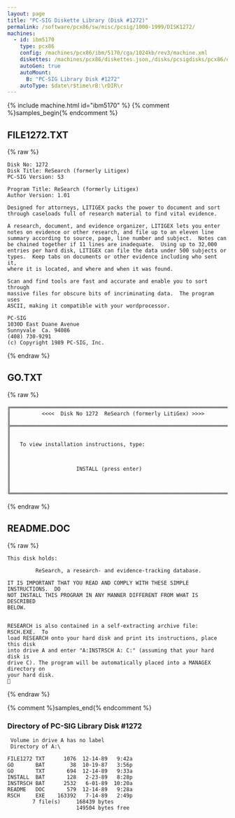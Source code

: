 ```yaml
---
layout: page
title: "PC-SIG Diskette Library (Disk #1272)"
permalink: /software/pcx86/sw/misc/pcsig/1000-1999/DISK1272/
machines:
  - id: ibm5170
    type: pcx86
    config: /machines/pcx86/ibm/5170/cga/1024kb/rev3/machine.xml
    diskettes: /machines/pcx86/diskettes.json,/disks/pcsigdisks/pcx86/diskettes.json
    autoGen: true
    autoMount:
      B: "PC-SIG Library Disk #1272"
    autoType: $date\r$time\rB:\rDIR\r
---
```


{% include machine.html id="ibm5170" %}
{% comment %}samples_begin{% endcomment %}

## FILE1272.TXT

{% raw %}
```
Disk No: 1272
Disk Title: ReSearch (formerly Litigex)
PC-SIG Version: S3

Program Title: ReSearch (formerly Litigex)
Author Version: 1.01

Designed for attorneys, LITIGEX packs the power to document and sort
through caseloads full of research material to find vital evidence.

A research, document, and evidence organizer, LITIGEX lets you enter
notes on evidence or other research, and file up to an eleven line
summary according to source, page, line number and subject.  Notes can
be chained together if 11 lines are inadequate.  Using up to 32,000
entries per hard disk, LITIGEX can file the data under 500 subjects or
types.  Keep tabs on documents or other evidence including who sent it,
where it is located, and where and when it was found.

Scan and find tools are fast and accurate and enable you to sort through
massive files for obscure bits of incriminating data.  The program uses
ASCII, making it compatible with your wordprocessor.

PC-SIG
1030D East Duane Avenue
Sunnyvale  Ca. 94086
(408) 730-9291
(c) Copyright 1989 PC-SIG, Inc.
```
{% endraw %}

## GO.TXT

{% raw %}
```
╔═════════════════════════════════════════════════════════════════════════╗
║          <<<<  Disk No 1272  ReSearch (formerly LitiGex) >>>>           ║
╠═════════════════════════════════════════════════════════════════════════╣
║                                                                         ║
║   To view installation instructions, type:                              ║
║                                                                         ║
║                     INSTALL (press enter)                               ║
║                                                                         ║
╚═════════════════════════════════════════════════════════════════════════╝
```
{% endraw %}

## README.DOC

{% raw %}
```
This disk holds:

         ReSearch, a research- and evidence-tracking database.

IT IS IMPORTANT THAT YOU READ AND COMPLY WITH THESE SIMPLE INSTRUCTIONS.  DO
NOT INSTALL THIS PROGRAM IN ANY MANNER DIFFERENT FROM WHAT IS DESCRIBED
BELOW.


RESEARCH is also contained in a self-extracting archive file: RSCH.EXE.  To
load RESEARCH onto your hard disk and print its instructions, place this disk
into drive A and enter "A:INSTRSCH A: C:" (assuming that your hard disk is
drive C). The program will be automatically placed into a MANAGEX directory on
your hard disk.

```
{% endraw %}

{% comment %}samples_end{% endcomment %}

### Directory of PC-SIG Library Disk #1272

     Volume in drive A has no label
     Directory of A:\

    FILE1272 TXT      1076  12-14-89   9:42a
    GO       BAT        38  10-19-87   3:56p
    GO       TXT       694  12-14-89   9:33a
    INSTALL  BAT       128   2-23-89   8:28p
    INSTRSCH BAT      2532   6-01-89  10:20a
    README   DOC       579  12-14-89   9:28a
    RSCH     EXE    163392   7-14-89   2:49p
            7 file(s)     168439 bytes
                          149504 bytes free
